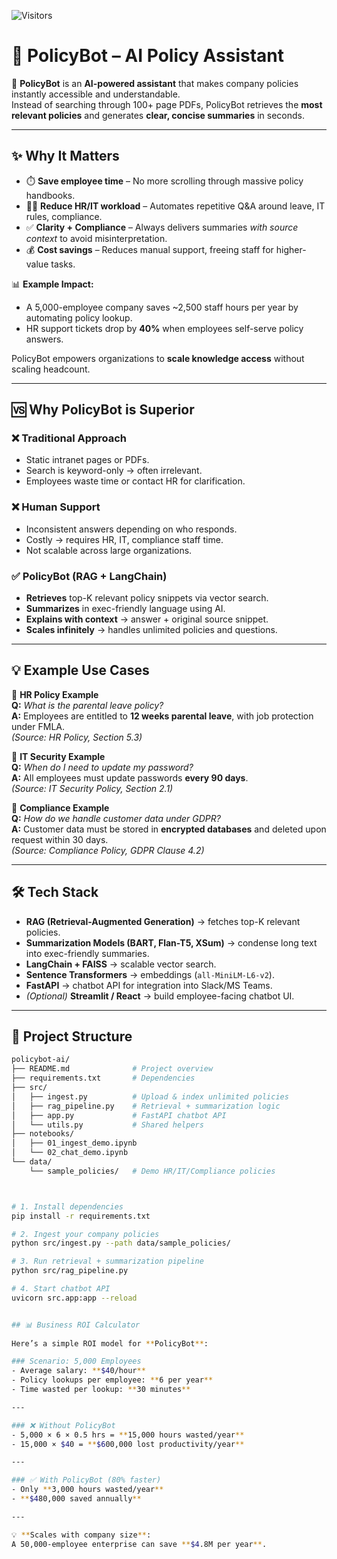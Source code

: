 ![Visitors](https://visitor-badge.glitch.me/badge?page_id=mishuhaque.policybot-ai)

# 📘 PolicyBot – AI Policy Assistant

🚀 **PolicyBot** is an **AI-powered assistant** that makes company policies instantly accessible and understandable.  
Instead of searching through 100+ page PDFs, PolicyBot retrieves the **most relevant policies** and generates **clear, concise summaries** in seconds.  

---

## ✨ Why It Matters
- ⏱️ **Save employee time** – No more scrolling through massive policy handbooks.  
- 👩‍💼 **Reduce HR/IT workload** – Automates repetitive Q&A around leave, IT rules, compliance.  
- ✅ **Clarity + Compliance** – Always delivers summaries *with source context* to avoid misinterpretation.  
- 💰 **Cost savings** – Reduces manual support, freeing staff for higher-value tasks.  

📊 **Example Impact:**  
- A 5,000-employee company saves ~2,500 staff hours per year by automating policy lookup.  
- HR support tickets drop by **40%** when employees self-serve policy answers.  

PolicyBot empowers organizations to **scale knowledge access** without scaling headcount.  

---

## 🆚 Why PolicyBot is Superior
### ❌ Traditional Approach
- Static intranet pages or PDFs.  
- Search is keyword-only → often irrelevant.  
- Employees waste time or contact HR for clarification.  

### ❌ Human Support
- Inconsistent answers depending on who responds.  
- Costly → requires HR, IT, compliance staff time.  
- Not scalable across large organizations.  

### ✅ PolicyBot (RAG + LangChain)
- **Retrieves** top-K relevant policy snippets via vector search.  
- **Summarizes** in exec-friendly language using AI.  
- **Explains with context** → answer + original source snippet.  
- **Scales infinitely** → handles unlimited policies and questions.  

---

## 💡 Example Use Cases

🔹 **HR Policy Example**  
**Q:** *What is the parental leave policy?*  
**A:** Employees are entitled to **12 weeks parental leave**, with job protection under FMLA.  
*(Source: HR Policy, Section 5.3)*  

🔹 **IT Security Example**  
**Q:** *When do I need to update my password?*  
**A:** All employees must update passwords **every 90 days**.  
*(Source: IT Security Policy, Section 2.1)*  

🔹 **Compliance Example**  
**Q:** *How do we handle customer data under GDPR?*  
**A:** Customer data must be stored in **encrypted databases** and deleted upon request within 30 days.  
*(Source: Compliance Policy, GDPR Clause 4.2)*  

---

## 🛠️ Tech Stack
- **RAG (Retrieval-Augmented Generation)** → fetches top-K relevant policies.  
- **Summarization Models (BART, Flan-T5, XSum)** → condense long text into exec-friendly summaries.  
- **LangChain + FAISS** → scalable vector search.  
- **Sentence Transformers** → embeddings (`all-MiniLM-L6-v2`).  
- **FastAPI** → chatbot API for integration into Slack/MS Teams.  
- *(Optional)* **Streamlit / React** → build employee-facing chatbot UI.  

---

## 📂 Project Structure
```bash
policybot-ai/
├── README.md              # Project overview
├── requirements.txt       # Dependencies
├── src/
│   ├── ingest.py          # Upload & index unlimited policies
│   ├── rag_pipeline.py    # Retrieval + summarization logic
│   ├── app.py             # FastAPI chatbot API
│   └── utils.py           # Shared helpers
├── notebooks/
│   ├── 01_ingest_demo.ipynb
│   └── 02_chat_demo.ipynb
└── data/
    └── sample_policies/   # Demo HR/IT/Compliance policies



# 1. Install dependencies
pip install -r requirements.txt

# 2. Ingest your company policies
python src/ingest.py --path data/sample_policies/

# 3. Run retrieval + summarization pipeline
python src/rag_pipeline.py

# 4. Start chatbot API
uvicorn src.app:app --reload


## 📊 Business ROI Calculator
  
Here’s a simple ROI model for **PolicyBot**:

### Scenario: 5,000 Employees
- Average salary: **$40/hour**  
- Policy lookups per employee: **6 per year**  
- Time wasted per lookup: **30 minutes**

---

### ❌ Without PolicyBot
- 5,000 × 6 × 0.5 hrs = **15,000 hours wasted/year**  
- 15,000 × $40 = **$600,000 lost productivity/year**

---

### ✅ With PolicyBot (80% faster)
- Only **3,000 hours wasted/year**  
- **$480,000 saved annually**

---

💡 **Scales with company size**:  
A 50,000-employee enterprise can save **$4.8M per year**.

 

